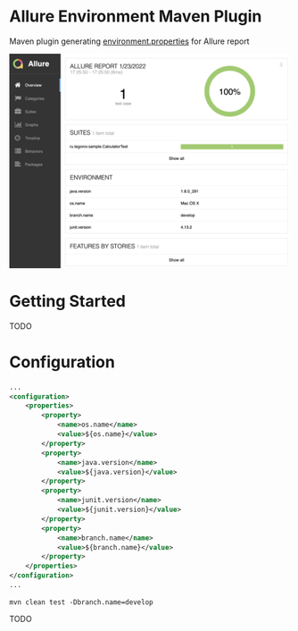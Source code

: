# Allure Environment Maven Plugin

Maven plugin generating [environment.properties](https://docs.qameta.io/allure/#_environment) for Allure report

![Allure Report](.github/preview_report.png)

# Getting Started

TODO

# Configuration

```xml
...
<configuration>
    <properties>
        <property>
            <name>os.name</name>
            <value>${os.name}</value>
        </property>
        <property>
            <name>java.version</name>
            <value>${java.version}</value>
        </property>
        <property>
            <name>junit.version</name>
            <value>${junit.version}</value>
        </property>
        <property>
            <name>branch.name</name>
            <value>${branch.name}</value>
        </property>
    </properties>
</configuration>
...
```

```shell
mvn clean test -Dbranch.name=develop
```

TODO
